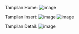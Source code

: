 Tampilan Home:
![image](https://github.com/user-attachments/assets/5667101e-961b-4111-8db6-efd4709b5ee5)

Tampilan Insert:
![image](https://github.com/user-attachments/assets/f75ebd8d-239d-450e-8c78-343533d0e1bd)
![image](https://github.com/user-attachments/assets/082d1264-d3cc-47ac-9d66-e4d14cfe9753)

Tampilan Detail:
![image](https://github.com/user-attachments/assets/c41968e7-4354-40a0-a229-9ab9c510dc1f)


